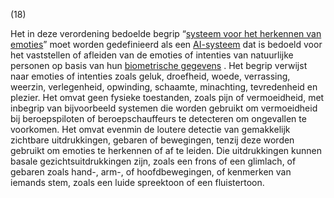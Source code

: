 (18)

Het in deze verordening bedoelde begrip “[systeem voor het herkennen van emoties](a3.md#^she)” moet worden gedefinieerd als een [AI-systeem](a3.md#^ai-systeem) dat is bedoeld voor het vaststellen of afleiden van de emoties of intenties van natuurlijke personen op basis van hun [biometrische gegevens](a3.md#^biog) . Het begrip verwijst naar emoties of intenties zoals geluk, droefheid, woede, verrassing, weerzin, verlegenheid, opwinding, schaamte, minachting, tevredenheid en plezier. Het omvat geen fysieke toestanden, zoals pijn of vermoeidheid, met inbegrip van bijvoorbeeld systemen die worden gebruikt om vermoeidheid bij beroepspiloten of beroepschauffeurs te detecteren om ongevallen te voorkomen. Het omvat evenmin de loutere detectie van gemakkelijk zichtbare uitdrukkingen, gebaren of bewegingen, tenzij deze worden gebruikt om emoties te herkennen of af te leiden. Die uitdrukkingen kunnen basale gezichtsuitdrukkingen zijn, zoals een frons of een glimlach, of gebaren zoals hand-, arm-, of hoofdbewegingen, of kenmerken van iemands stem, zoals een luide spreektoon of een fluistertoon.
